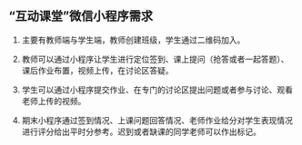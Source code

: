 ## “互动课堂”微信小程序需求



1. 主要有教师端与学生端，教师创建班级，学生通过二维码加入。

2. 教师可以通过小程序让学生进行定位签到、课上提问（抢答或者一起答题）、课后作业布置，视频上传，在讨论区答疑。

3.  学生可以通过小程序提交作业、在专门的讨论区提出问题或者参与讨论、观看老师上传的视频。

4. 期末小程序通过签到情况、上课问题回答情况、老师作业给分对学生表现情况进行评分给出平时分参考。迟到或者缺课的同学老师可以作出标记。




